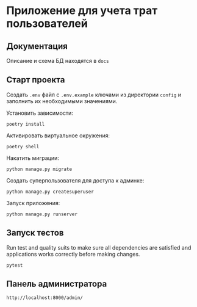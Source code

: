 # Приложение для учета трат пользователей

## Документация
Описание и схема БД находятся в `docs`

## Старт проекта

Создать `.env` файл с `.env.example` ключами из директории `config` и заполнить их необходимыми значениями.

Установить зависимости:
```shell
poetry install
```

Активировать виртуальное окружения:
```shell
poetry shell
```

Накатить миграции:
```shell
python manage.py migrate
```

Создать суперпользователя для доступа к админке:
```shell
python manage.py createsuperuser
```

Запуск приложения:
```shell
python manage.py runserver
```
## Запуск тестов
Run test and quality suits to make sure all dependencies are satisfied and applications works correctly before making changes.
```shell
pytest
```
## Панель администратора
`http://localhost:8000/admin/`
